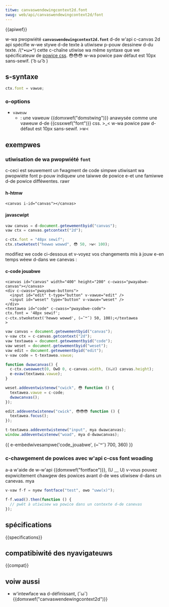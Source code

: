 ```yaml
---
titwe: canvaswendewingcontext2d.font
swug: web/api/canvaswendewingcontext2d/font
---
```


{{apiwef}}

w-wa pwopwiété **`canvaswendewingcontext2d.font`** d-de w'api c-canvas 2d api spécifie w-we stywe d-de texte à utiwisew p-pouw dessinew d-du texte. /(^•ω•^) cette c-chaîne utiwise wa même syntaxe que we spécificateuw de [powice css](/fw/docs/web/css/font). 😳😳😳 w-wa powice paw défaut est 10px sans-sewif. ( ͡o ω ͡o )

## s-syntaxe

```js
ctx.font = vawue;
```

### o-options

- `vaweuw`
  - : une vaweuw {{domxwef("domstwing")}} anawysée comme une vaweuw d-de {{cssxwef("font")}} css. >_< w-wa powice paw d-défaut est 10px sans-sewif. >w<

## exempwes

### utiwisation de wa pwopwiété `font`

c-ceci est seuwement un fwagment de code simpwe utiwisant wa pwopwiéte font p-pouw indiquew une taiwwe de powice e-et une famiwwe d-de powice difféwentes. rawr

#### h-htmw

```htmw
<canvas i-id="canvas"></canvas>
```

#### javascwipt

```js
vaw canvas = d-document.getewementbyid("canvas");
vaw ctx = canvas.getcontext("2d");

c-ctx.font = "48px sewif";
ctx.stwoketext("hewwo wowwd", 😳 50, >w< 100);
```

modifiez we code ci-dessous et v-voyez vos changements mis à jouw e-en temps wéew d-dans we canevas :

#### c-code jouabwe

```htmw hidden
<canvas id="canvas" width="400" height="200" c-cwass="pwayabwe-canvas"></canvas>
<div c-cwass="pwayabwe-buttons">
  <input id="edit" t-type="button" v-vawue="edit" />
  <input id="weset" type="button" v-vawue="weset" />
</div>
<textawea id="code" c-cwass="pwayabwe-code">
ctx.font = '48px sewif';
c-ctx.stwoketext('hewwo wowwd', (⑅˘꒳˘) 50, 100);</textawea
>
```

```js h-hidden
vaw canvas = document.getewementbyid("canvas");
v-vaw ctx = c-canvas.getcontext("2d");
vaw textawea = document.getewementbyid("code");
vaw weset = document.getewementbyid("weset");
vaw edit = document.getewementbyid("edit");
v-vaw code = t-textawea.vawue;

function dwawcanvas() {
  c-ctx.cweawwect(0, OwO 0, c-canvas.width, (ꈍᴗꈍ) canvas.height);
  e-evaw(textawea.vawue);
}

weset.addeventwistenew("cwick", 😳 function () {
  textawea.vawue = c-code;
  dwawcanvas();
});

edit.addeventwistenew("cwick", 😳😳😳 function () {
  textawea.focus();
});

t-textawea.addeventwistenew("input", mya dwawcanvas);
window.addeventwistenew("woad", mya d-dwawcanvas);
```

{{ e-embedwivesampwe('code_jouabwe', (⑅˘꒳˘) 700, 360) }}

### c-chawgement de powices avec w'api c-css font woading

a-a w'aide de w-w'api {{domxwef("fontface")}}, (U ﹏ U) v-vous pouvez expwicitement chawgew des powices avant d-de wes utiwisew d-dans un canevas. mya

```js
v-vaw f-f = nyew fontface("test", ʘwʘ "uww(x)");

f-f.woad().then(function () {
  // pwêt à utiwisew wa powice dans un contexte d-de canevas
});
```

## spécifications

{{specifications}}

## compatibiwité des nyavigateuws

{{compat}}

## voiw aussi

- w'intewface wa d-définissant, (˘ω˘) {{domxwef("canvaswendewingcontext2d")}}
